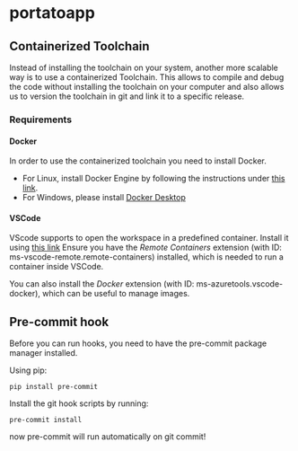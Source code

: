 # portatoapp

## Containerized Toolchain
Instead of installing the toolchain on your system, another more scalable way is to use a containerized Toolchain. This allows to compile and debug the code without installing the toolchain on your computer and also allows us to version the toolchain in git and link it to a specific release.
### Requirements
#### Docker
In order to use the containerized toolchain you need to install Docker.
- For Linux, install Docker Engine by following the instructions under [this link](https://docs.docker.com/engine/install/ubuntu/).
- For Windows, please install [Docker Desktop](https://docs.docker.com/desktop/release-notes/)

#### VSCode
VScode supports to open the workspace in a predefined container. Install it using [this link](https://code.visualstudio.com/docs/setup/linux)
Ensure you have the *Remote Containers* extension (with ID: ms-vscode-remote.remote-containers) installed, which is needed to run a container inside VSCode.

You can also install the *Docker* extension (with ID: ms-azuretools.vscode-docker), which can be useful to manage images.

## Pre-commit hook

Before you can run hooks, you need to have the pre-commit package manager installed.

Using pip:

```
pip install pre-commit
```

Install the git hook scripts by running:

```
pre-commit install
```
now pre-commit will run automatically on git commit!
